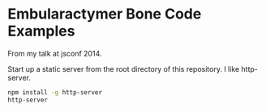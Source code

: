 Embularactymer Bone Code Examples
=================================

From my talk at jsconf 2014.

Start up a static server from the root directory of this repository. I
like http-server.

```sh
npm install -g http-server
http-server
```

